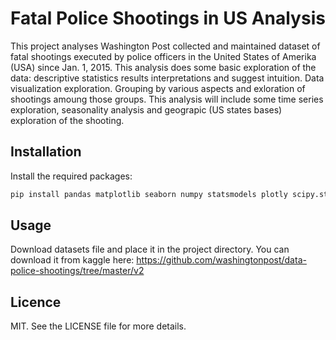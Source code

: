 # Fatal Police Shootings in US Analysis

This project analyses Washington Post collected and maintained dataset of fatal shootings executed by police officers in the United States of Amerika (USA) since Jan. 1, 2015. 
This analysis does some basic exploration of the data: descriptive statistics results interpretations and suggest intuition. Data visualization exploration. Grouping by various aspects and exloration of shootings amoung those groups. This analysis will include some time series exploration, seasonality analysis and geograpic (US states bases) exploration of the shooting.

## Installation

Install the required packages:
```bash
pip install pandas matplotlib seaborn numpy statsmodels plotly scipy.stats sklearn.linear_model
```

## Usage

Download datasets file and place it in the project directory. You can download it from kaggle here: https://github.com/washingtonpost/data-police-shootings/tree/master/v2

## Licence
MIT. See the LICENSE file for more details.
